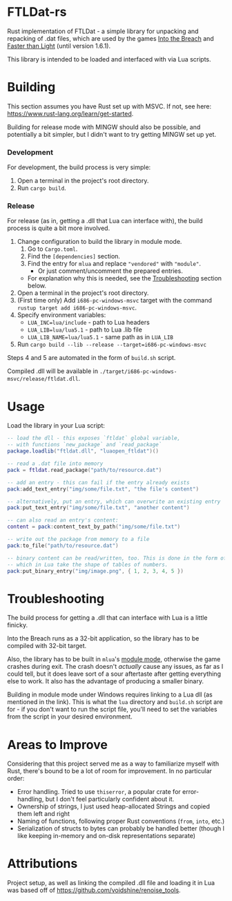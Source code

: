 # FTLDat-rs

Rust implementation of FTLDat - a simple library for unpacking and repacking of .dat files, which are used
by the games [Into the Breach](https://subsetgames.com/itb.html) and [Faster than Light](https://subsetgames.com/ftl.html) (until version 1.6.1).

This library is intended to be loaded and interfaced with via Lua scripts.


# Building

This section assumes you have Rust set up with MSVC. If not, see here: https://www.rust-lang.org/learn/get-started.

Building for release mode with MINGW should also be possible, and potentially a bit simpler, but I didn't want to try
getting MINGW set up yet.

### Development

For development, the build process is very simple: 

1. Open a terminal in the project's root directory.
2. Run `cargo build`.

### Release

For release (as in, getting a .dll that Lua can interface with), the build process is quite a bit more involved.

1. Change configuration to build the library in module mode.
   1. Go to `Cargo.toml`.
   2. Find the `[dependencies]` section.
   3. Find the entry for `mlua` and replace `"vendored"` with `"module"`.
      - Or just comment/uncomment the prepared entries.
   - For explanation why this is needed, see the [Troubleshooting](#troubleshooting) section below.
2. Open a terminal in the project's root directory.
3. (First time only) Add `i686-pc-windows-msvc` target with the command `rustup target add i686-pc-windows-msvc`.
4. Specify environment variables:
   - `LUA_INC=lua/include` - path to Lua headers
   - `LUA_LIB=lua/lua5.1` - path to Lua .lib file
   - `LUA_LIB_NAME=lua/lua5.1` - same path as in `LUA_LIB`
5. Run `cargo build --lib --release --target=i686-pc-windows-msvc`

Steps 4 and 5 are automated in the form of `build.sh` script.

Compiled .dll will be available in `./target/i686-pc-windows-msvc/release/ftldat.dll`.

# Usage

Load the library in your Lua script:

```lua
-- load the dll - this exposes `ftldat` global variable,
-- with functions `new_package` and `read_package`
package.loadlib("ftldat.dll", "luaopen_ftldat")()

-- read a .dat file into memory
pack = ftldat.read_package("path/to/resource.dat")

-- add an entry - this can fail if the entry already exists
pack:add_text_entry("img/some/file.txt", "the file's content")

-- alternatively, put an entry, which can overwrite an existing entry
pack:put_text_entry("img/some/file.txt", "another content")

-- can also read an entry's content:
content = pack:content_text_by_path("img/some/file.txt")

-- write out the package from memory to a file
pack:to_file("path/to/resource.dat")

-- binary content can be read/written, too. This is done in the form of byte arrays,
-- which in Lua take the shape of tables of numbers.
pack:put_binary_entry("img/image.png", { 1, 2, 3, 4, 5 })
```

# Troubleshooting

The build process for getting a .dll that can interface with Lua is a little finicky.

Into the Breach runs as a 32-bit application, so the library has to be compiled with 32-bit target.

Also, the library has to be built in `mlua`'s [module mode](https://github.com/khvzak/mlua#module-mode), otherwise the
game crashes during exit. The crash doesn't *actually* cause any issues, as far as I could tell, but it does leave sort
of a sour aftertaste after getting everything else to work. It also has the advantage of producing a smaller binary.

Building in module mode under Windows requires linking to a Lua dll (as mentioned in the link). 
This is what the `lua` directory and `build.sh` script are for - if you don't want to run the script file, you'll need
to set the variables from the script in your desired environment.

# Areas to Improve

Considering that this project served me as a way to familiarize myself with Rust, there's bound to be a lot of room for
improvement. In no particular order:
- Error handling. Tried to use `thiserror`, a popular crate for error-handling, but I don't feel particularly confident about it.
- Ownership of strings, I just used heap-allocated Strings and copied them left and right
- Naming of functions, following proper Rust conventions (`from`, `into`, etc.)
- Serialization of structs to bytes can probably be handled better (though I like keeping in-memory and on-disk representations separate)

# Attributions

Project setup, as well as linking the compiled .dll file and loading it in Lua was based off of https://github.com/voidshine/renoise_tools. 
